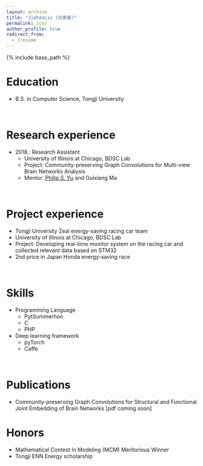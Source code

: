 ```yaml
---
layout: archive
title: "JiahaoLiu (刘家豪)"
permalink: /cv/
author_profile: true
redirect_from:
  - /resume
---
```


{% include base_path %}
<br>

Education
======
* B.S. in Computer Science, Tongji University
<br>

Research experience
======
* 2018.: Research Assistant
  * University of Illinois at Chicago, BDSC Lab
  * Project: Community-preserving Graph Convolutions for Multi-view Brain Networks Analysis
  * Mentor: [Philip S. Yu](https://www.cs.uic.edu/PSYu/) and Guixiang Ma
<br>

Project experience
======
*  Tongji University Zeal energy-saving racing car team
  * University of Illinois at Chicago, BDSC Lab
  * Project: Developing real-time monitor system on the racing car and collected relevant data based on STM32
  * 2nd price in Japan Honda energy-saving race
<br>
  
Skills
======
* Programming Language
  * PytSummerhon
  * C
  * PHP
* Deep learning framework
  * pyTorch
  * Caffe
<br>

Publications
======
* Community-preserving Graph Convolutions for Structural and Functional Joint Embedding of Brain Networks [pdf coming soon]

Honors
======
* Mathematical Contest In Modeling (MCM) Meritorious Winner
* Tongji ENN Energy scholarship
